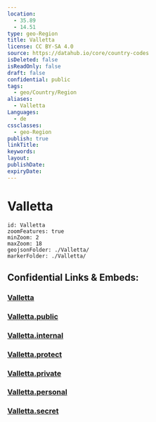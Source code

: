 ```yaml
---
location:
  - 35.89
  - 14.51
type: geo-Region
title: Valletta
license: CC BY-SA 4.0
source: https://datahub.io/core/country-codes
isDeleted: false
isReadOnly: false
draft: false
confidential: public
tags:
  - geo/Country/Region
aliases:
  - Valletta
Languages:
  - de
cssclasses:
  - geo-Region
publish: true
linkTitle:
keywords:
layout:
publishDate:
expiryDate:
---
```


# Valletta

```leaflet
id: Valletta
zoomFeatures: true 
minZoom: 2 
maxZoom: 18
geojsonFolder: ./Valletta/
markerFolder: ./Valletta/
```


## Confidential Links & Embeds: 

### [Valletta](/_Standards/Earth/Continent/Europe/Europe~South/Malta/Regions~Malta/Xlokk/counties~Xlokk/Valletta.md) 

### [Valletta.public](/_public/Earth/Continent/Europe/Europe~South/Malta/Regions~Malta/Xlokk/counties~Xlokk/Valletta.public.md) 

### [Valletta.internal](/_internal/Earth/Continent/Europe/Europe~South/Malta/Regions~Malta/Xlokk/counties~Xlokk/Valletta.internal.md) 

### [Valletta.protect](/_protect/Earth/Continent/Europe/Europe~South/Malta/Regions~Malta/Xlokk/counties~Xlokk/Valletta.protect.md) 

### [Valletta.private](/_private/Earth/Continent/Europe/Europe~South/Malta/Regions~Malta/Xlokk/counties~Xlokk/Valletta.private.md) 

### [Valletta.personal](/_personal/Earth/Continent/Europe/Europe~South/Malta/Regions~Malta/Xlokk/counties~Xlokk/Valletta.personal.md) 

### [Valletta.secret](/_secret/Earth/Continent/Europe/Europe~South/Malta/Regions~Malta/Xlokk/counties~Xlokk/Valletta.secret.md)

